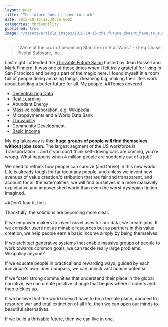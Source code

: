 ```yaml
---
layout: post
title: "The future doesn't have to suck"
date: 2015-10-15T12:34:26.000Z
categories: thrivability
published: true
image: "/assets/article_images/2015-10-15-the_future_doesnt_have_to_suck/tumblr_nr3awxk5Pr1teue7jo1_1280.png"
---
```


>"We're at the crux of becoming Star Trek or Star Wars." - Greg Chase, Pivotal Software, Inc.

Last night I attended the [Thrivable Future Salon](http://www.futuresalon.org/2015/09/thrivable-future-salon-14th-of-october.html "Future Salon") hosted by Jean Russell and Mark Finnern. It was one of those times when I felt truly grateful for living in San Francisco and being a part of the magic here. I found myself in a room full of people doing amazing things, dreaming big, making their life’s work about building a better future for all. My people.
##Topics covered

- [Decentralizing Data](http://spaciousness.org/)
- [Real Learning](http://reallearning.biz/)
- Abundant Energy
- [Massive collaboration](http://wikistrategies.net/), e.g. Wikipedia
- Micropayments and a World Data Bank
- [Thrivability](http://thrivable.net/)
- Community Development
- [Basic Income](http://www.basicincome.org/basic-income/)

My big takeaway is this: **huge groups of people will find themselves without jobs soon.** The largest segment of the US workforce is Transportation… and if you don’t think self-driving cars are coming, you’re wrong. What happens when 4 million people are suddenly out of a job?

We need to rethink how people can survive (and thrive) in this new world. Life is already tough for far too many people, and unless we invent new avenues of value creation/distribution that are fair and transparent, and account for all the externalities, we will find ourselves in a more massively exploitative and impoverished world than even the worst dystopian fiction imagined.

##Don’t fear it, fix it

Thankfully, the solutions are becoming more clear.

If we empower makers to invent novel uses for our data, we create jobs. If we consider users not as minable resources but as partners in this value creation, we help people earn a basic income simply by being themselves.

If we architect generative systems that enable massive groups of people to work towards common goals, we can tackle really large problems. Wikipolicy anyone?

If we educate people in practical and rewarding ways, guided by each individual's own inner compass, we can unlock vast human potential.

If we foster strong communities that understand their place in the global narrative, we can create positive change that begins where it counts and then trickles up.

If we believe that the world doesn’t have to be a terrible place, doomed to resource war and total extinction of all life, then we can open our minds to beautiful alternatives.

If we build a thrivable future, then we can live in one.
